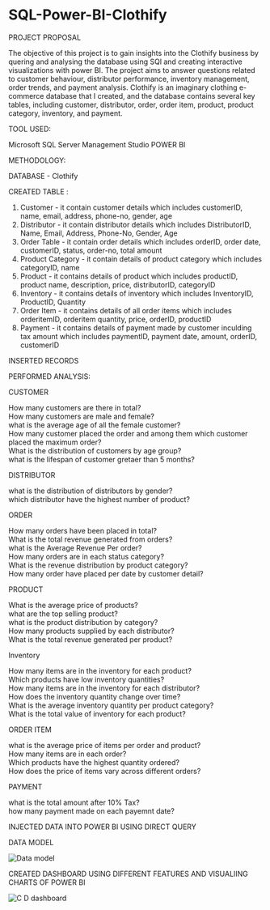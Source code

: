 # SQL-Power-BI-Clothify

PROJECT PROPOSAL

The objective of this project is to gain insights into the Clothify business by quering and analysing the database using SQl and creating interactive visualizations with power BI. The project aims to answer questions related to customer behaviour, distributor performance, inventory management, order trends, and payment analysis. 
Clothify is an imaginary clothing e-commerce database that I created, and the database contains several key tables, including customer, distributor, order, order item, product, product category, inventory, and payment. 

TOOL USED:

  Microsoft SQL Server Management Studio
  POWER BI

METHODOLOGY: 

DATABASE - Clothify

CREATED TABLE :

  1. Customer - it contain customer details which includes customerID, name, email, address, phone-no, gender, age <br>
  2. Distributor - it contain distributor details which includes DistributorID, Name, Email, Address, Phone-No, Gender, Age <br>
  3. Order Table - it contain order details which includes orderID, order date, customerID, status, order-no, total amount <br>
  4. Product Category - it contain details of product category which includes categoryID, name <br>
  5. Product - it contains details of product which includes productID, product name, description, price, distributorID, categoryID <br>
  6. Inventory - it contains details of inventory which includes InventoryID, ProductID, Quantity <br>
  7. Order Item - it contains details of all order items which includes orderitemID, orderitem quantity, price, orderID, productID <br>
  8. Payment - it contains details of payment made by customer inculding tax amount which includes paymentID, payment date, amount, orderID, customerID <br>

INSERTED RECORDS 

PERFORMED ANALYSIS:

CUSTOMER <br>

   How many customers are there in total? <br>
   How many customers are male and female? <br>
   what is the average age of all the female customer? <br>
   How many customer placed the order and among them which customer placed the maximum order? <br>
   What is the distribution of customers by age group? <br>
   what is the lifespan of customer gretaer than 5 months? <br>
       
DISTRIBUTOR <br>

   what is the distribution of distributors by gender? <br>
   which distributor have the highest number of product? <br>
       
ORDER <br>

   How many orders have been placed in total? <br>
   What is the total revenue generated from orders? <br>
   what is the Average Revenue Per order? <br>
   How many orders are in each status category? <br>
   What is the revenue distribution by product category? <br>
   How many order have placed per date by customer detail? <br>
     
PRODUCT <br>

   What is the average price of products? <br>
   what are the top selling product? <br>
   what is the product distribution by category? <br>
   How many products supplied by each distributor? <br>
   What is the total revenue generated per product? <br>
     
Inventory <br>

   How many items are in the inventory for each product? <br>
   Which products have low inventory quantities? <br>
   How many items are in the inventory for each distributor? <br>
   How does the inventory quantity change over time? <br>
   What is the average inventory quantity per product category? <br>
   What is the total value of inventory for each product? <br>
      
ORDER ITEM <br>

   what is the average price of items per order and product? <br>
   How many items are in each order? <br>
   Which products have the highest quantity ordered? <br>
   How does the price of items vary across different orders? <br>
      
PAYMENT <br>

   what is the total amount after 10% Tax? <br>
   how many payment made on each payemnt date? <br>
      
INJECTED DATA INTO POWER BI USING DIRECT QUERY 
 
DATA MODEL

![Data model](https://github.com/jhanvikamani/SQL-Power-BI-Clothify/assets/49193372/bf0f6d8a-6761-4561-8839-2e7204c75c91)


CREATED DASHBOARD USING DIFFERENT FEATURES AND VISUALIING CHARTS OF POWER BI

![C D dashboard](https://github.com/jhanvikamani/SQL-Power-BI-Clothify/assets/49193372/9f1a89c5-3ef8-4505-bfe0-8457054de461)

  
